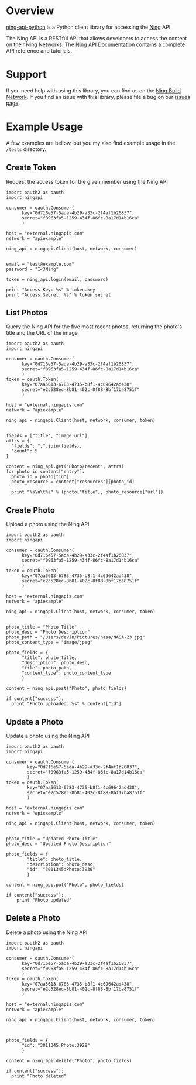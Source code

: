 Overview
========

[ning-api-python][1] is a Python client library for accessing the [Ning][2]
API.

The Ning API is a RESTful API that allows developers to access the content on
their Ning Networks. The [Ning API Documentation][3] contains a complete API
reference and tutorials.


Support
=======

If you need help with using this library, you can find us on the [Ning Build
Network][4]. If you find an issue with this library, please file a bug on our
[issues page][5].

Example Usage
=============

A few examples are bellow, but you my also find example usage in the `/tests`
directory.

Create Token
------------

Request the access token for the given member using the Ning API

    import oauth2 as oauth
    import ningapi

    consumer = oauth.Consumer(
          key="0d716e57-5ada-4b29-a33c-2f4af1b26837",
          secret="f0963fa5-1259-434f-86fc-8a17d14b16ca"
          )

    host = "external.ningapis.com"
    network = "apiexample"

    ning_api = ningapi.Client(host, network, consumer)


    email = "test@example.com"
    password = "I<3Ning"

    token = ning_api.login(email, password)

    print "Access Key: %s" % token.key
    print "Access Secret: %s" % token.secret


List Photos
-----------

Query the Ning API for the five most recent photos, returning the photo's
title and the URL of the image

    import oauth2 as oauth
    import ningapi

    consumer = oauth.Consumer(
          key="0d716e57-5ada-4b29-a33c-2f4af1b26837",
          secret="f0963fa5-1259-434f-86fc-8a17d14b16ca"
          )
    token = oauth.Token(
          key="07aa5613-6783-4735-b8f1-4c69642ad438",
          secret="e2c528ec-8b81-402c-8f88-8bf17ba8751f"
          )

    host = "external.ningapis.com"
    network = "apiexample"

    ning_api = ningapi.Client(host, network, consumer, token)


    fields = ["title", "image.url"]
    attrs = {
      "fields": ",".join(fields),
      "count": 5
    }

    content = ning_api.get("Photo/recent", attrs)
    for photo in content["entry"]:
      photo_id = photo["id"]
      photo_resource = content["resources"][photo_id]

      print "%s\n\t%s" % (photo["title"], photo_resource["url"])


Create Photo
------------

Upload a photo using the Ning API

    import oauth2 as oauth
    import ningapi

    consumer = oauth.Consumer(
          key="0d716e57-5ada-4b29-a33c-2f4af1b26837",
          secret="f0963fa5-1259-434f-86fc-8a17d14b16ca"
          )
    token = oauth.Token(
          key="07aa5613-6783-4735-b8f1-4c69642ad438",
          secret="e2c528ec-8b81-402c-8f88-8bf17ba8751f"
          )

    host = "external.ningapis.com"
    network = "apiexample"

    ning_api = ningapi.Client(host, network, consumer, token)


    photo_title = "Photo Title"
    photo_desc = "Photo Description"
    photo_path = "/Users/devin/Pictures/nasa/NASA-23.jpg"
    photo_content_type = "image/jpeg"

    photo_fields = {
          "title": photo_title,
          "description": photo_desc,
          "file": photo_path,
          "content_type": photo_content_type
          }

    content = ning_api.post("Photo", photo_fields)

    if content["success"]:
      print "Photo uploaded: %s" % content["id"]


Update a Photo
--------------

Update a photo using the Ning API

    import oauth2 as oauth
    import ningapi

    consumer = oauth.Consumer(
            key="0d716e57-5ada-4b29-a33c-2f4af1b26837",
            secret="f0963fa5-1259-434f-86fc-8a17d14b16ca"
            )
    token = oauth.Token(
            key="07aa5613-6783-4735-b8f1-4c69642ad438",
            secret="e2c528ec-8b81-402c-8f88-8bf17ba8751f"
            )

    host = "external.ningapis.com"
    network = "apiexample"

    ning_api = ningapi.Client(host, network, consumer, token)


    photo_title = "Updated Photo Title"
    photo_desc = "Updated Photo Description"

    photo_fields = {
            "title": photo_title,
            "description": photo_desc,
            "id": "3011345:Photo:3930"
            }

    content = ning_api.put("Photo", photo_fields)

    if content["success"]:
        print "Photo updated"


Delete a Photo
--------------

Delete a photo using the Ning API

    import oauth2 as oauth
    import ningapi

    consumer = oauth.Consumer(
          key="0d716e57-5ada-4b29-a33c-2f4af1b26837",
          secret="f0963fa5-1259-434f-86fc-8a17d14b16ca"
          )
    token = oauth.Token(
          key="07aa5613-6783-4735-b8f1-4c69642ad438",
          secret="e2c528ec-8b81-402c-8f88-8bf17ba8751f"
          )

    host = "external.ningapis.com"
    network = "apiexample"

    ning_api = ningapi.Client(host, network, consumer, token)



    photo_fields = {
          "id": "3011345:Photo:3928"
          }

    content = ning_api.delete("Photo", photo_fields)

    if content["success"]:
      print "Photo deleted"


[1]: https://github.com/ning/ning-api-python
[2]: http://www.ning.com/
[3]: http://developer.ning.com/
[4]: http://build.ning.com/
[5]: https://github.com/ning/ning-api-python/issues
